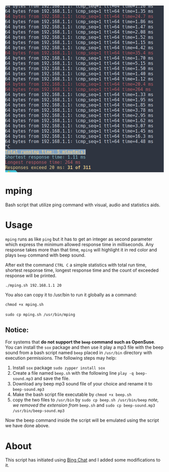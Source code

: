 
![Screen Shot](screenshot.png "Screenshot!")
# mping
Bash script that utilize ping command with visual, audio and statistics aids.

# Usage

`mping` runs as like `ping` but it has to get an integer as second parameter which express  the minimum allowed response time in milliseconds. Any response takes more than that time, `mping` will highlight it in red color and plays `beep` command with beep sound.

After exit the command `CTRL C` a simple statistics with total run time, shortest response time, longest response time and the count of exceeded response will be printed.

```
./mping.sh 192.168.1.1 20
```
You also can copy it to /usr/bin to run it globally as a command:

```
chmod +x mping.sh

sudo cp mping.sh /usr/bin/mping
```
## Notice:
For systems that **do not support the `beep` command such as OpenSuse**. You can install the `sox` package and then use it play a mp3 file with the beep sound from a bash script named `beep` placed in `/usr/bin` directory with execution permissions. The following steps may help:

1. Install `sox` package `sudo zypper install sox`
2. Create a file named `beep.sh` with the following line `play -q beep-sound.mp3` and save the file.
3. Download any beep mp3 sound file of your choice and rename it to `beep-sound.mp3`
4. Make the bash script file executable by `chmod +x beep.sh`
5. copy the two files to `/usr/bin` by `sudo cp beep.sh /usr/bin/beep` *note, we removed the extension from* `beep.sh` and `sudo cp beep-sound.mp3 /usr/bin/beep-sound.mp3`

Now the beep command inside the script will be emulated using the script we have done above.

# About
This script has initiated using [Bing Chat](https://www.microsoft.com/en-us/edge/features/bing-chat) and I added some modifications to it.
